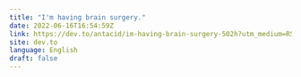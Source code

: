 ```yaml
---
title: "I'm having brain surgery."
date: 2022-06-16T16:54:59Z
link: https://dev.to/antacid/im-having-brain-surgery-502h?utm_medium=RSS&utm_source=news.12bit.vn
site: dev.to
language: English
draft: false
---
```

